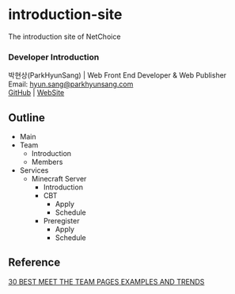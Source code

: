 # introduction-site
The introduction site of NetChoice
### Developer Introduction
박현상(ParkHyunSang) | Web Front End Developer & Web Publisher  
Email: hyun.sang@parkhyunsang.com  
[GitHub](https://github.com/HyunSang0625) | [WebSite](https://hyunsang0625.github.io/)
## Outline
- Main
- Team
    - Introduction
    - Members
- Services
    - Minecraft Server
        - Introduction
        - CBT
            - Apply
            - Schedule
        - Preregister
            - Apply
            - Schedule
            
## Reference

[30 BEST MEET THE TEAM PAGES EXAMPLES AND TRENDS](https://amasty.com/blog/30-best-meet-the-team-pages-examples-and-trends/)
